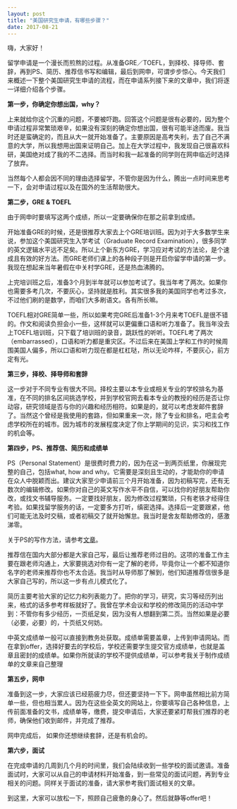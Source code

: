 ```yaml
---
layout: post
title: "美国研究生申请，有哪些步骤？"
date: 2017-08-21
---
```


嗨，大家好！

留学申请是一个漫长而煎熬的过程。从准备GRE／TOEFL，到择校、择导师、套辞，再到PS、简历、推荐信书写和编辑，最后到网申，可谓步步惊心。今天我们来概述一下整个美国研究生申请的流程，而在申请系列接下来的文章中，我们将逐一详细介绍各个步骤。

**第一步，你确定你想出国，why？**

上来就给你这个沉重的问题，不要被吓跑。回答这个问题是很有必要的，因为整个申请过程非常繁琐艰辛，如果没有深刻的确定你想出国，很有可能半途而废。我当时还是蛮确定的，而且从大一就开始准备了。主要原因是高考失利，去了自己不满意的大学，所以我想用出国来证明自己。加上在大学过程中，我发现自己很喜欢科研，美国绝对成了我的不二选择。而当时和我一起准备的同学则在网申临近时选择了放弃。

当然每个人都会因不同的理由选择留学，不管你是因为什么，腾出一点时间来思考一下，会对申请过程以及在国外的生活帮助很大。

**第二步，GRE & TOEFL**

由于网申时要填写这两个成绩，所以一定要确保你在那之前拿到成绩。

开始准备GRE的时候，还是很推荐大家去上个GRE培训班。因为对于大多数学生来说，参加这个美国研究生入学考试（Graduate Record Examination），很多同学的英文逻辑水平远不足矣。所以上个新东方GRE，学习应对考试的方法论，是个速成且有效的好方法。而GRE老师们课上的各种段子则是开启你留学申请的第一步。我现在想起来当年暑假在中关村学GRE，还是热血沸腾的。

上完培训班之后，准备3个月到半年就可以参加考试了。我当年考了两次。如果你也需要多考几次，不要灰心，坚持就是胜利。其实很多我的美国同学也考过多次，不过他们刷的是数学，而咱们大多刷语文。各有所长嘛。

TOEFL相对GRE简单一些，所以如果考完GRE后准备1-3个月来考TOEFL是很不错的。作文和阅读负担会小一些，这样就可以更偏重口语和听力准备了。我当年没去上TOEFL培训班，只下载了培训班的录音，跳跃性的听听。TOEFL考了两次（embarrassed），口语和听力都是重灾区。不过后来在美国上学和工作的时候周围美国人偏多，所以口语和听力现在都是杠杠哒，所以无论咋样，不要灰心，前方定有光。

**第三步，择校、择导师和套辞**

这一步对于不同专业有很大不同。择校主要以本专业或相关专业的学校排名为基准，在不同的排名区间挑选学校，并到学校官网去看本专业的教授的经历是否让你动容，研究领域是否与你的兴趣和经历相符。如果是的，就可以考虑发邮件套辞了。当然这个曾经是我使用的套路，但如果重来一次，除了专业和排名，吧主会考虑学校所在的城市。因为城市的发展程度决定了你上学期间的见识，实习和找工作的机会等。

**第四步，PS、推荐信、简历和成绩单**

PS（Personal Statement）是很费时费力的，因为在这一到两页纸里，你展现完整的自己，包括what, how and why。它需要是深刻且生动的，才能助你的申请在众人中脱颖而出。建议大家至少申请前三个月开始准备，因为初稿写完，还有无数次的编辑修改。如果你对自己的英文写作水平不自信，可以找你的好朋友帮助你改，或找文书辅导服务。一定要找好朋友，因为修改过程繁琐，只有老铁才经得住考验。如果找留学服务的话，一定要多方打听，缜密选择。选择后一定要跟紧，他们可能无法及时交稿，或者初稿交了就开始懈怠。我当时是舍友帮助修改的，感激涕零。

关于PS的写作方法，请参考[文章](http://www.tessay.org/blog/2017/09/02/ps)。

推荐信在国内大部分都是大家自己写，最后让推荐老师过目的。这项的准备工作主要在跟老师沟通上，大家要挑选对你有一定了解的老师，毕竟你让一个都不知道你名字的老师来推荐你也不太合适。我当时从导师那了解到，他们知道推荐信很多是大家自己写的，所以这一步有点儿模式化了。

简历主要考验大家的记忆力和列表能力了。把你的学习，研究，实习等经历列出来，格式的话多参考样板就好了。我曾在学术会议和学校的修改简历的活动中学到：不管你有多少经历，一页纸足矣，因为没有人想翻到第二页。当然如果是必要（必要，必要）的，十页纸又何妨。

中英文成绩单一般可以直接到教务处获取。成绩单需要盖章，上传到申请网站。而在拿到offer，选择好要去的学校后，学校还需要学生提交官方成绩单，也就是盖章且密封的成绩单。如果你所就读的学校不提供成绩单，可以参考我关于制作成绩单的文章来自己整理

**第五步，网申**

准备到这一步，大家应该已经筋疲力尽，但还要坚持一下下。网申虽然相比前方简单一些，但也相当累人。因为在这些全英文的网站上，你要填写自己各种信息，上传前面准备的文书，成绩单等，缴费，提交申请后，大家还要紧盯帮我们推荐的老师，确保他们收到邮件，并完成了推荐。

网申完成后， 如果你还想继续套辞，还是有机会的。

**第六步，面试**

在完成申请的几周到几个月的时间里，我们会陆续收到一些学校的面试邀请。准备面试时，大家可以从自己的申请材料开始准备，到一些常见的面试问题，再到专业相关的问题。同样关于面试的准备，请大家参考我们面试相关的文章。

到这里，大家可以放松一下，照顾自己疲惫的身心了。然后就静等offer吧！



